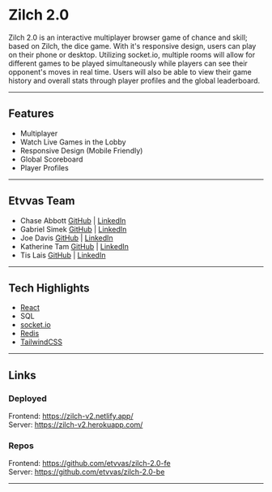 # Zilch 2.0

Zilch 2.0 is an interactive multiplayer browser game of chance and skill; based on Zilch, the dice game. With it's responsive design, users can play on their phone or desktop. Utilizing socket.io, multiple rooms will allow for different games to be played simultaneously while players can see their opponent's moves in real time. Users will also be able to view their game history and overall stats through player profiles and the global leaderboard.

---

## Features

- Multiplayer
- Watch Live Games in the Lobby
- Responsive Design (Mobile Friendly)
- Global Scoreboard
- Player Profiles

---

## Etvvas Team

- Chase Abbott [GitHub](https://github.com/chase-abbott) | [LinkedIn](https://www.linkedin.com/in/chase-abbott/)
- Gabriel Simek [GitHub](https://github.com/gabrielsimek) | [LinkedIn](https://www.linkedin.com/in/gabrielsimek/)
- Joe Davis [GitHub](https://github.com/jdavisfsdev) | [LinkedIn](https://www.linkedin.com/in/joedavis-fsdev/)
- Katherine Tam [GitHub](https://github.com/katherinemtam) | [LinkedIn](https://www.linkedin.com/in/katherinemtam/)
- Tis Lais [GitHub](https://github.com/tislais) | [LinkedIn](https://www.linkedin.com/in/tislais/)

---

## Tech Highlights

- [React](https://reactjs.org/)
- SQL
- [socket.io](https://socket.io/)
- [Redis](https://redis.io/)
- [TailwindCSS](https://tailwindcss.com/)

---

## Links

### Deployed

Frontend: https://zilch-v2.netlify.app/ <br>
Server: https://zilch-v2.herokuapp.com/

### Repos

Frontend: https://github.com/etvvas/zilch-2.0-fe <br>
Server: https://github.com/etvvas/zilch-2.0-be

---
